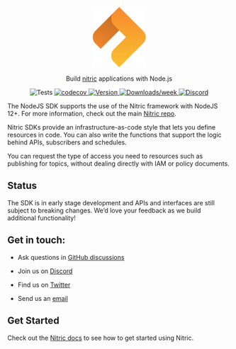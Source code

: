 <p align="center">
  <a href="https://nitric.io">
    <img src="assets/nitric-logo.svg" width="120" alt="Nitric Logo"/>
  </a>
</p>

<p align="center">
  Build <a href="https://nitric.io">nitric</a> applications with Node.js
</p>

<p align="center">
  <img alt="Tests" src="https://github.com/nitrictech/node-sdk/actions/workflows/test.yaml/badge.svg?branch=main">
  <a href="https://codecov.io/gh/nitrictech/node-sdk">
    <img alt="codecov" src="https://codecov.io/gh/nitrictech/node-sdk/branch/main/graph/badge.svg?token=N46TTGPE4G">
  </a>
  <a href="https://npmjs.org/package/@nitric/sdk">
    <img alt="Version" src="https://img.shields.io/npm/v/@nitric/sdk.svg">
  </a>
  <a href="https://npmjs.org/package/@nitric/sdk">
    <img alt="Downloads/week" src="https://img.shields.io/npm/dw/@nitric/sdk.svg">
  </a>
  <a href="https://discord.gg/Webemece5C"><img alt="Discord" src="https://img.shields.io/discord/955259353043173427?label=discord"></a>
</p>

The NodeJS SDK supports the use of the Nitric framework with NodeJS 12+. For more information, check out the main [Nitric repo](https://github.com/nitrictech/nitric).

Nitric SDKs provide an infrastructure-as-code style that lets you define resources in code. You can also write the functions that support the logic behind APIs, subscribers and schedules.

You can request the type of access you need to resources such as publishing for topics, without dealing directly with IAM or policy documents.

## Status

The SDK is in early stage development and APIs and interfaces are still subject to breaking changes. We’d love your feedback as we build additional functionality!

## Get in touch:

- Ask questions in [GitHub discussions](https://github.com/nitrictech/nitric/discussions)

- Join us on [Discord](https://discord.gg/Webemece5C)

- Find us on [Twitter](https://twitter.com/nitric_io)

- Send us an [email](mailto:maintainers@nitric.io)

## Get Started

Check out the [Nitric docs](https://nitric.io/docs) to see how to get started using Nitric.
